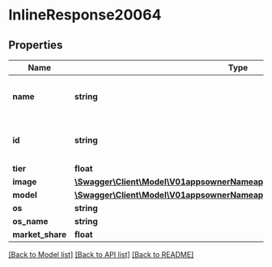 # InlineResponse20064

## Properties
Name | Type | Description | Notes
------------ | ------------- | ------------- | -------------
**name** | **string** | The name of the device model and OS version | [optional] 
**id** | **string** | The unique id of the device configuration | [optional] 
**tier** | **float** | The tier | [optional] 
**image** | [**\Swagger\Client\Model\V01appsownerNameappNamedeviceConfigurationsImage**](V01appsownerNameappNamedeviceConfigurationsImage.md) |  | [optional] 
**model** | [**\Swagger\Client\Model\V01appsownerNameappNamedeviceConfigurationsModel**](V01appsownerNameappNamedeviceConfigurationsModel.md) |  | [optional] 
**os** | **string** |  | [optional] 
**os_name** | **string** |  | [optional] 
**market_share** | **float** |  | [optional] 

[[Back to Model list]](../README.md#documentation-for-models) [[Back to API list]](../README.md#documentation-for-api-endpoints) [[Back to README]](../README.md)


